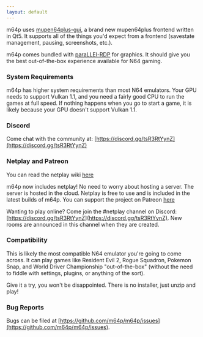 ```yaml
---
layout: default
---
```

m64p uses [mupen64plus-gui](https://github.com/m64p/mupen64plus-gui), a brand new mupen64plus frontend written in Qt5. It supports all of the things you'd expect from a frontend (savestate management, pausing, screenshots, etc.).

m64p comes bundled with [paraLLEl-RDP](https://github.com/Themaister/parallel-rdp) for graphics. It should give you the best out-of-the-box experience available for N64 gaming.
### System Requirements ###

m64p has higher system requirements than most N64 emulators. Your GPU needs to support Vulkan 1.1, and you need a fairly good CPU to run the games at full speed. If nothing happens when you go to start a game, it is likely because your GPU doesn't support Vulkan 1.1.

### Discord ###

Come chat with the community at: [https://discord.gg/tsR3RtYynZ](https://discord.gg/tsR3RtYynZ)

### Netplay and Patreon ###

You can read the netplay wiki [here](https://github.com/m64p/m64p/wiki/Netplay-Guide)

m64p now includes netplay! No need to worry about hosting a server. The server is hosted in the cloud. Netplay is free to use and is included in the latest builds of m64p. You can support the project on Patreon [here](https://www.patreon.com/m64p)

Wanting to play online? Come join the #netplay channel on Discord: [https://discord.gg/tsR3RtYynZ](https://discord.gg/tsR3RtYynZ). New rooms are announced in this channel when they are created.

### Compatibility ###

This is likely the most compatible N64 emulator you're going to come across. It can play games like Resident Evil 2, Rogue Squadron, Pokemon Snap, and World Driver Championship "out-of-the-box" (without the need to fiddle with settings, plugins, or anything of the sort).

Give it a try, you won't be disappointed. There is no installer, just unzip and play!

### Bug Reports ###

Bugs can be filed at [https://github.com/m64p/m64p/issues](https://github.com/m64p/m64p/issues).
